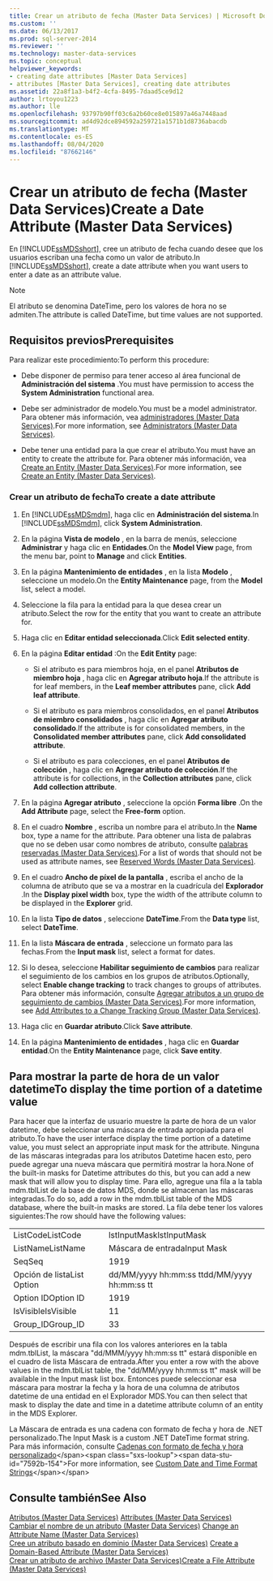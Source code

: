 ```yaml
---
title: Crear un atributo de fecha (Master Data Services) | Microsoft Docs
ms.custom: ''
ms.date: 06/13/2017
ms.prod: sql-server-2014
ms.reviewer: ''
ms.technology: master-data-services
ms.topic: conceptual
helpviewer_keywords:
- creating date attributes [Master Data Services]
- attributes [Master Data Services], creating date attributes
ms.assetid: 22a8f1a3-b4f2-4cfa-8495-7daad5ce9d12
author: lrtoyou1223
ms.author: lle
ms.openlocfilehash: 93797b90ff03c6a2b60ce8e015897a46a7448aad
ms.sourcegitcommit: ad4d92dce894592a259721a1571b1d8736abacdb
ms.translationtype: MT
ms.contentlocale: es-ES
ms.lasthandoff: 08/04/2020
ms.locfileid: "87662146"
---
```

# <a name="create-a-date-attribute-master-data-services"></a><span data-ttu-id="7592b-102">Crear un atributo de fecha (Master Data Services)</span><span class="sxs-lookup"><span data-stu-id="7592b-102">Create a Date Attribute (Master Data Services)</span></span>
  <span data-ttu-id="7592b-103">En [!INCLUDE[ssMDSshort](../includes/ssmdsshort-md.md)], cree un atributo de fecha cuando desee que los usuarios escriban una fecha como un valor de atributo.</span><span class="sxs-lookup"><span data-stu-id="7592b-103">In [!INCLUDE[ssMDSshort](../includes/ssmdsshort-md.md)], create a date attribute when you want users to enter a date as an attribute value.</span></span>  
  
> [!NOTE]  
>  <span data-ttu-id="7592b-104">El atributo se denomina DateTime, pero los valores de hora no se admiten.</span><span class="sxs-lookup"><span data-stu-id="7592b-104">The attribute is called DateTime, but time values are not supported.</span></span>  
  
## <a name="prerequisites"></a><span data-ttu-id="7592b-105">Requisitos previos</span><span class="sxs-lookup"><span data-stu-id="7592b-105">Prerequisites</span></span>  
 <span data-ttu-id="7592b-106">Para realizar este procedimiento:</span><span class="sxs-lookup"><span data-stu-id="7592b-106">To perform this procedure:</span></span>  
  
-   <span data-ttu-id="7592b-107">Debe disponer de permiso para tener acceso al área funcional de **Administración del sistema** .</span><span class="sxs-lookup"><span data-stu-id="7592b-107">You must have permission to access the **System Administration** functional area.</span></span>  
  
-   <span data-ttu-id="7592b-108">Debe ser administrador de modelo.</span><span class="sxs-lookup"><span data-stu-id="7592b-108">You must be a model administrator.</span></span> <span data-ttu-id="7592b-109">Para obtener más información, vea [administradores &#40;Master Data Services&#41;](administrators-master-data-services.md).</span><span class="sxs-lookup"><span data-stu-id="7592b-109">For more information, see [Administrators &#40;Master Data Services&#41;](administrators-master-data-services.md).</span></span>  
  
-   <span data-ttu-id="7592b-110">Debe tener una entidad para la que crear el atributo.</span><span class="sxs-lookup"><span data-stu-id="7592b-110">You must have an entity to create the attribute for.</span></span> <span data-ttu-id="7592b-111">Para obtener más información, vea [Create an Entity &#40;Master Data Services&#41;](../../2014/master-data-services/create-an-entity-master-data-services.md).</span><span class="sxs-lookup"><span data-stu-id="7592b-111">For more information, see [Create an Entity &#40;Master Data Services&#41;](../../2014/master-data-services/create-an-entity-master-data-services.md).</span></span>  
  
### <a name="to-create-a-date-attribute"></a><span data-ttu-id="7592b-112">Crear un atributo de fecha</span><span class="sxs-lookup"><span data-stu-id="7592b-112">To create a date attribute</span></span>  
  
1.  <span data-ttu-id="7592b-113">En [!INCLUDE[ssMDSmdm](../includes/ssmdsmdm-md.md)], haga clic en **Administración del sistema**.</span><span class="sxs-lookup"><span data-stu-id="7592b-113">In [!INCLUDE[ssMDSmdm](../includes/ssmdsmdm-md.md)], click **System Administration**.</span></span>  
  
2.  <span data-ttu-id="7592b-114">En la página **Vista de modelo** , en la barra de menús, seleccione **Administrar** y haga clic en **Entidades**.</span><span class="sxs-lookup"><span data-stu-id="7592b-114">On the **Model View** page, from the menu bar, point to **Manage** and click **Entities**.</span></span>  
  
3.  <span data-ttu-id="7592b-115">En la página **Mantenimiento de entidades** , en la lista **Modelo** , seleccione un modelo.</span><span class="sxs-lookup"><span data-stu-id="7592b-115">On the **Entity Maintenance** page, from the **Model** list, select a model.</span></span>  
  
4.  <span data-ttu-id="7592b-116">Seleccione la fila para la entidad para la que desea crear un atributo.</span><span class="sxs-lookup"><span data-stu-id="7592b-116">Select the row for the entity that you want to create an attribute for.</span></span>  
  
5.  <span data-ttu-id="7592b-117">Haga clic en **Editar entidad seleccionada**.</span><span class="sxs-lookup"><span data-stu-id="7592b-117">Click **Edit selected entity**.</span></span>  
  
6.  <span data-ttu-id="7592b-118">En la página **Editar entidad** :</span><span class="sxs-lookup"><span data-stu-id="7592b-118">On the **Edit Entity** page:</span></span>  
  
    -   <span data-ttu-id="7592b-119">Si el atributo es para miembros hoja, en el panel **Atributos de miembro hoja** , haga clic en **Agregar atributo hoja**.</span><span class="sxs-lookup"><span data-stu-id="7592b-119">If the attribute is for leaf members, in the **Leaf member attributes** pane, click **Add leaf attribute**.</span></span>  
  
    -   <span data-ttu-id="7592b-120">Si el atributo es para miembros consolidados, en el panel **Atributos de miembro consolidados** , haga clic en **Agregar atributo consolidado**.</span><span class="sxs-lookup"><span data-stu-id="7592b-120">If the attribute is for consolidated members, in the **Consolidated member attributes** pane, click **Add consolidated attribute**.</span></span>  
  
    -   <span data-ttu-id="7592b-121">Si el atributo es para colecciones, en el panel **Atributos de colección** , haga clic en **Agregar atributo de colección**.</span><span class="sxs-lookup"><span data-stu-id="7592b-121">If the attribute is for collections, in the **Collection attributes** pane, click **Add collection attribute**.</span></span>  
  
7.  <span data-ttu-id="7592b-122">En la página **Agregar atributo** , seleccione la opción **Forma libre** .</span><span class="sxs-lookup"><span data-stu-id="7592b-122">On the **Add Attribute** page, select the **Free-form** option.</span></span>  
  
8.  <span data-ttu-id="7592b-123">En el cuadro **Nombre** , escriba un nombre para el atributo.</span><span class="sxs-lookup"><span data-stu-id="7592b-123">In the **Name** box, type a name for the attribute.</span></span> <span data-ttu-id="7592b-124">Para obtener una lista de palabras que no se deben usar como nombres de atributo, consulte [palabras reservadas &#40;Master Data Services&#41;](../../2014/master-data-services/reserved-words-master-data-services.md).</span><span class="sxs-lookup"><span data-stu-id="7592b-124">For a list of words that should not be used as attribute names, see [Reserved Words &#40;Master Data Services&#41;](../../2014/master-data-services/reserved-words-master-data-services.md).</span></span>  
  
9. <span data-ttu-id="7592b-125">En el cuadro **Ancho de píxel de la pantalla** , escriba el ancho de la columna de atributo que se va a mostrar en la cuadrícula del **Explorador** .</span><span class="sxs-lookup"><span data-stu-id="7592b-125">In the **Display pixel width** box, type the width of the attribute column to be displayed in the **Explorer** grid.</span></span>  
  
10. <span data-ttu-id="7592b-126">En la lista **Tipo de datos** , seleccione **DateTime**.</span><span class="sxs-lookup"><span data-stu-id="7592b-126">From the **Data type** list, select **DateTime**.</span></span>  
  
11. <span data-ttu-id="7592b-127">En la lista **Máscara de entrada** , seleccione un formato para las fechas.</span><span class="sxs-lookup"><span data-stu-id="7592b-127">From the **Input mask** list, select a format for dates.</span></span>  
  
12. <span data-ttu-id="7592b-128">Si lo desea, seleccione **Habilitar seguimiento de cambios** para realizar el seguimiento de los cambios en los grupos de atributos.</span><span class="sxs-lookup"><span data-stu-id="7592b-128">Optionally, select **Enable change tracking** to track changes to groups of attributes.</span></span> <span data-ttu-id="7592b-129">Para obtener más información, consulte [Agregar atributos a un grupo de seguimiento de cambios &#40;Master Data Services&#41;](../../2014/master-data-services/add-attributes-to-a-change-tracking-group-master-data-services.md).</span><span class="sxs-lookup"><span data-stu-id="7592b-129">For more information, see [Add Attributes to a Change Tracking Group &#40;Master Data Services&#41;](../../2014/master-data-services/add-attributes-to-a-change-tracking-group-master-data-services.md).</span></span>  
  
13. <span data-ttu-id="7592b-130">Haga clic en **Guardar atributo**.</span><span class="sxs-lookup"><span data-stu-id="7592b-130">Click **Save attribute**.</span></span>  
  
14. <span data-ttu-id="7592b-131">En la página **Mantenimiento de entidades** , haga clic en **Guardar entidad**.</span><span class="sxs-lookup"><span data-stu-id="7592b-131">On the **Entity Maintenance** page, click **Save entity**.</span></span>  
  
## <a name="to-display-the-time-portion-of-a-datetime-value"></a><span data-ttu-id="7592b-132">Para mostrar la parte de hora de un valor datetime</span><span class="sxs-lookup"><span data-stu-id="7592b-132">To display the time portion of a datetime value</span></span>  
 <span data-ttu-id="7592b-133">Para hacer que la interfaz de usuario muestre la parte de hora de un valor datetime, debe seleccionar una máscara de entrada apropiada para el atributo.</span><span class="sxs-lookup"><span data-stu-id="7592b-133">To have the user interface display the time portion of a datetime value, you must select an appropriate input mask for the attribute.</span></span> <span data-ttu-id="7592b-134">Ninguna de las máscaras integradas para los atributos Datetime hacen esto, pero puede agregar una nueva máscara que permitirá mostrar la hora.</span><span class="sxs-lookup"><span data-stu-id="7592b-134">None of the built-in masks for Datetime attributes do this, but you can add a new mask that will allow you to display time.</span></span> <span data-ttu-id="7592b-135">Para ello, agregue una fila a la tabla mdm.tblList de la base de datos MDS, donde se almacenan las máscaras integradas.</span><span class="sxs-lookup"><span data-stu-id="7592b-135">To do so, add a row in the mdm.tblList table of the MDS database, where the built-in masks are stored.</span></span> <span data-ttu-id="7592b-136">La fila debe tener los valores siguientes:</span><span class="sxs-lookup"><span data-stu-id="7592b-136">The row should have the following values:</span></span>  
  
|||  
|-|-|  
|<span data-ttu-id="7592b-137">ListCode</span><span class="sxs-lookup"><span data-stu-id="7592b-137">ListCode</span></span>|<span data-ttu-id="7592b-138">lstInputMask</span><span class="sxs-lookup"><span data-stu-id="7592b-138">lstInputMask</span></span>|  
|<span data-ttu-id="7592b-139">ListName</span><span class="sxs-lookup"><span data-stu-id="7592b-139">ListName</span></span>|<span data-ttu-id="7592b-140">Máscara de entrada</span><span class="sxs-lookup"><span data-stu-id="7592b-140">Input Mask</span></span>|  
|<span data-ttu-id="7592b-141">Seq</span><span class="sxs-lookup"><span data-stu-id="7592b-141">Seq</span></span>|<span data-ttu-id="7592b-142">19</span><span class="sxs-lookup"><span data-stu-id="7592b-142">19</span></span>|  
|<span data-ttu-id="7592b-143">Opción de lista</span><span class="sxs-lookup"><span data-stu-id="7592b-143">List Option</span></span>|<span data-ttu-id="7592b-144">dd/MM/yyyy hh:mm:ss tt</span><span class="sxs-lookup"><span data-stu-id="7592b-144">dd/MM/yyyy hh:mm:ss tt</span></span>|  
|<span data-ttu-id="7592b-145">Option ID</span><span class="sxs-lookup"><span data-stu-id="7592b-145">Option ID</span></span>|<span data-ttu-id="7592b-146">19</span><span class="sxs-lookup"><span data-stu-id="7592b-146">19</span></span>|  
|<span data-ttu-id="7592b-147">IsVisible</span><span class="sxs-lookup"><span data-stu-id="7592b-147">IsVisible</span></span>|<span data-ttu-id="7592b-148">1</span><span class="sxs-lookup"><span data-stu-id="7592b-148">1</span></span>|  
|<span data-ttu-id="7592b-149">Group_ID</span><span class="sxs-lookup"><span data-stu-id="7592b-149">Group_ID</span></span>|<span data-ttu-id="7592b-150">3</span><span class="sxs-lookup"><span data-stu-id="7592b-150">3</span></span>|  
  
 <span data-ttu-id="7592b-151">Después de escribir una fila con los valores anteriores en la tabla mdm.tblList, la máscara "dd/MMM/yyyy hh:mm:ss tt" estará disponible en el cuadro de lista Máscara de entrada.</span><span class="sxs-lookup"><span data-stu-id="7592b-151">After you enter a row with the above values in the mdm.tblList table, the "dd/MM/yyyy hh:mm:ss tt" mask will be available in the Input mask list box.</span></span> <span data-ttu-id="7592b-152">Entonces puede seleccionar esa máscara para mostrar la fecha y la hora de una columna de atributos datetime de una entidad en el Explorador MDS.</span><span class="sxs-lookup"><span data-stu-id="7592b-152">You can then select that mask to display the date and time in a datetime attribute column of an entity in the MDS Explorer.</span></span>  
  
 <span data-ttu-id="7592b-153">La Máscara de entrada es una cadena con formato de fecha y hora de .NET personalizado.</span><span class="sxs-lookup"><span data-stu-id="7592b-153">The Input Mask is a custom .NET DateTime format string.</span></span> <span data-ttu-id="7592b-154">Para más información, consulte [Cadenas con formato de fecha y hora personalizado](https://msdn.microsoft.com/library/8kb3ddd4\(v=vs.110\).aspx)</span><span class="sxs-lookup"><span data-stu-id="7592b-154">For more information, see [Custom Date and Time Format Strings](https://msdn.microsoft.com/library/8kb3ddd4\(v=vs.110\).aspx)</span></span>  
  
## <a name="see-also"></a><span data-ttu-id="7592b-155">Consulte también</span><span class="sxs-lookup"><span data-stu-id="7592b-155">See Also</span></span>  
 <span data-ttu-id="7592b-156">[Atributos &#40;Master Data Services&#41;](../../2014/master-data-services/attributes-master-data-services.md) </span><span class="sxs-lookup"><span data-stu-id="7592b-156">[Attributes &#40;Master Data Services&#41;](../../2014/master-data-services/attributes-master-data-services.md) </span></span>  
 <span data-ttu-id="7592b-157">[Cambiar el nombre de un atributo &#40;Master Data Services&#41;](change-an-attribute-name-and-data-type-master-data-services.md) </span><span class="sxs-lookup"><span data-stu-id="7592b-157">[Change an Attribute Name &#40;Master Data Services&#41;](change-an-attribute-name-and-data-type-master-data-services.md) </span></span>  
 <span data-ttu-id="7592b-158">[Cree un atributo basado en dominio &#40;Master Data Services&#41;](../../2014/master-data-services/create-a-domain-based-attribute-master-data-services.md) </span><span class="sxs-lookup"><span data-stu-id="7592b-158">[Create a Domain-Based Attribute &#40;Master Data Services&#41;](../../2014/master-data-services/create-a-domain-based-attribute-master-data-services.md) </span></span>  
 [<span data-ttu-id="7592b-159">Crear un atributo de archivo &#40;Master Data Services&#41;</span><span class="sxs-lookup"><span data-stu-id="7592b-159">Create a File Attribute &#40;Master Data Services&#41;</span></span>](../../2014/master-data-services/create-a-file-attribute-master-data-services.md)  
  
  
